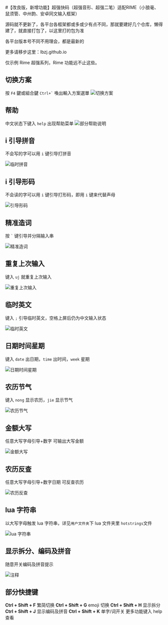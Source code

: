 #【改良版，新增功能】超强快码（超强音形、超强二笔）适配RIME（小狼毫、鼠须管、中州韵、安卓同文输入框架）

源码就不更新了，各平台各框架都或多或少有点不同，那就要建好几个仓库，懒得建了，就直接打包了，以这里打的包为准

各平台版本号不同不用理会，都是最新的

更多请移步这里：lbzj.github.io

仅示例 Rime 超强系列，Rime 功能远不止这些。

## 切换方案
 按 ` F4 ` 鍵或組合鍵 `` Ctrl+` `` 喚出輸入方案選單
![切换方案](https://github.com/lbzj/lbzj.github.io/raw/main/img/%E5%88%87%E6%8D%A2%E6%96%B9%E6%A1%88.gif)

## 帮助
中文状态下键入 ` help ` 出现帮助菜单
![部分帮助说明](https://github.com/lbzj/lbzj.github.io/blob/main/img/%E5%B8%AE%E5%8A%A9.gif)

## i 引导拼音
不会写的字可以用 ` i ` 键引导打拼音

![临时拼音](/img/临时拼音.gif)

## i 引导形码
不会读的字可以用 ` i ` 键引导打形码，即用 ` i ` 键来代替声母

![引导形码](/img/引导形码.gif)

## 精准造词
按 `` ` `` 键引导并分隔输入串

![精准造词](/img/精准造词.gif)

## 重复上次输入
键入 ` uj ` 就重复上次输入

![重复上次输入](/img/重复上次.gif)

## 临时英文
键入 ` ; ` 引导临时英文，空格上屏后仍为中文输入状态

![临时英文](/img/临时英文.gif)

## 日期时间星期
键入 ` date ` 出日期，` time ` 出时间，` week ` 星期

![日期时间星期](/img/日期.gif)

## 农历节气
键入 ` nong ` 显示农历，` jie ` 显示节气

![农历节气](/img/农历节气.gif)

## 金额大写
任意大写字母引导+数字 可输出大写金额

![金额大写](/img/金额大写.gif)

## 农历反查
任意大写字母引导+数字日期 可反查农历

![农历反查](/img/农历反查.gif)

## lua 字符串
以大写字母触发 lua 字符串，详见`用户文件夹`下 lua 文件夹里 `hotstrings`文件

![lua 字符串](/img/lua字符串.gif)

## 显示拆分、编码及拼音
随意开关编码及拼音提示

![注释](/img/拆分.gif)

## 部分快捷键

**Ctrl + Shift + F**  繁简切换
**Ctrl + Shift + G**  emoji 切换
**Ctrl + Shift + H**  显示拆分
**Ctrl + Shift + J**  显示编码及拼音
**Ctrl + Shift + K**  单字/词开关
更多功能键入 help 查看
